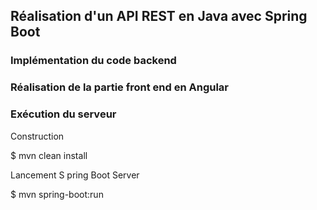 ## Réalisation d'un API REST en Java avec Spring Boot 

### Implémentation du code backend 

### Réalisation de la partie front end en Angular

### Exécution du serveur 
Construction 

  $ mvn clean install
  
Lancement S pring Boot Server 

  $ mvn spring-boot:run 


